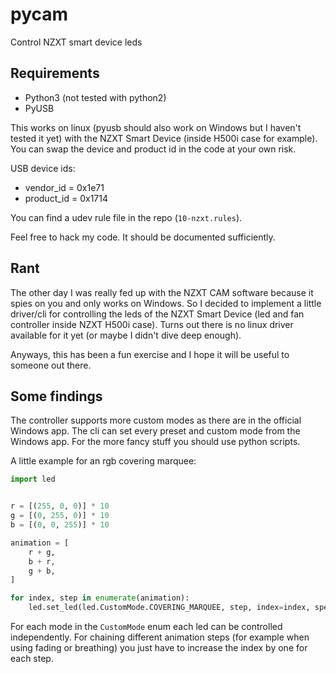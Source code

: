 # pycam

Control NZXT smart device leds


## Requirements

* Python3 (not tested with python2)
* PyUSB

This works on linux (pyusb should also work on Windows but I haven't tested it yet) with the 
NZXT Smart Device (inside H500i case for example). You can swap the device and product id in the
code at your own risk.

USB device ids:
* vendor_id = 0x1e71
* product_id = 0x1714

You can find a udev rule file in the repo (`10-nzxt.rules`).

Feel free to hack my code. It should be documented sufficiently.


## Rant

The other day I was really fed up with the NZXT CAM software because it spies on you and only
works on Windows. So I decided to implement a little driver/cli for controlling the leds of the
NZXT Smart Device (led and fan controller inside NZXT H500i case). Turns out there is no linux
driver available for it yet (or maybe I didn't dive deep enough).

Anyways, this has been a fun exercise and I hope it will be useful to someone out there.


## Some findings

The controller supports more custom modes as there are in the official Windows app. The cli 
can set every preset and custom mode from the Windows app. For the more fancy stuff you should 
use python scripts.

A little example for an rgb covering marquee:
```python
import led


r = [(255, 0, 0)] * 10
g = [(0, 255, 0)] * 10
b = [(0, 0, 255)] * 10

animation = [
    r + g,
    b + r,
    g + b,
]

for index, step in enumerate(animation):
    led.set_led(led.CustomMode.COVERING_MARQUEE, step, index=index, speed=led.Speed.FAST)
```

For each mode in the `CustomMode` enum each led can be controlled independently. For chaining 
different animation steps (for example when using fading or breathing) you just have to increase 
the index by one for each step.
